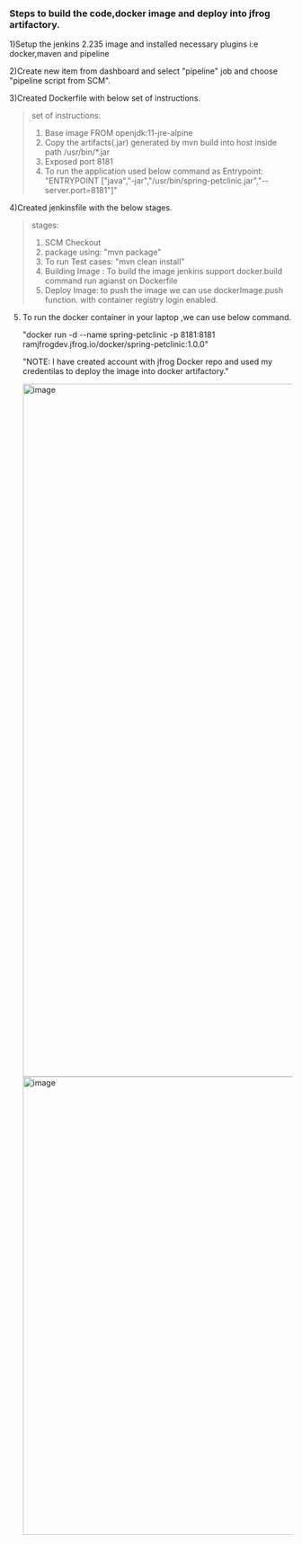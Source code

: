 ### Steps to build the code,docker image and deploy into jfrog artifactory. ###

1)Setup the jenkins 2.235 image and installed necessary plugins i:e docker,maven and pipeline

2)Create new item from dashboard and select "pipeline" job and choose "pipeline script from SCM".

3)Created Dockerfile with below set of instructions.
 > set of instructions:
 >   1. Base image FROM openjdk:11-jre-alpine
 >   2. Copy the artifacts(.jar) generated by mvn build into host inside path /usr/bin/*.jar
 >   3. Exposed port 8181
 >   4. To run the application used below command as Entrypoint:
     "ENTRYPOINT ["java","-jar","/usr/bin/spring-petclinic.jar","--server.port=8181"]"

4)Created jenkinsfile with the below stages.
 > stages:
 >   1. SCM Checkout
 >   2. package using: "mvn package"
 >   3. To run Test cases: "mvn clean install"
 >   4. Building Image : To build the image jenkins support docker.build command run agianst on Dockerfile
 >   5. Deploy Image: to push the image we can use dockerImage.push function. with container registry login enabled.

5) To run the docker container in your laptop ,we can use below command.

   "docker run -d --name spring-petclinic -p 8181:8181  ramjfrogdev.jfrog.io/docker/spring-petclinic:1.0.0"
   
   "NOTE: I have created account with jfrog Docker repo and used my credentilas to deploy the image into docker artifactory."
     
     <img width="1233" alt="image" src="https://user-images.githubusercontent.com/24789782/212741552-b9e1c55d-a7ff-45cd-b9fb-6f19cd6b47f4.png">


     <img width="815" alt="image" src="https://user-images.githubusercontent.com/24789782/212740962-c6d98340-9975-4c51-a5d9-467416929811.png">



